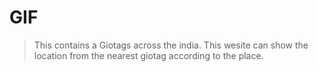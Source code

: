 # GIF 
> This contains a Giotags across the india. This wesite can show the location from the nearest giotag according to the place.
